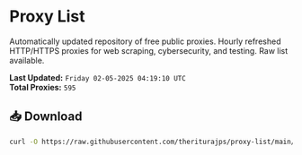 # Proxy List

Automatically updated repository of free public proxies. Hourly refreshed HTTP/HTTPS proxies for web scraping, cybersecurity, and testing. Raw list available.

**Last Updated:** `Friday 02-05-2025 04:19:10 UTC`  
**Total Proxies:** `595`

## 📥 Download
```bash
curl -O https://raw.githubusercontent.com/theriturajps/proxy-list/main/proxies.txt
